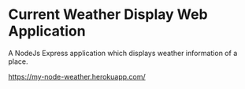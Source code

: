 # Current Weather Display Web Application
A NodeJs Express application which displays weather information of a place.

https://my-node-weather.herokuapp.com/

